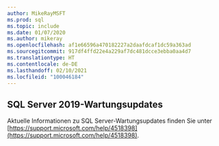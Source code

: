 ```yaml
---
author: MikeRayMSFT
ms.prod: sql
ms.topic: include
ms.date: 01/07/2020
ms.author: mikeray
ms.openlocfilehash: af1e66596a470182227a2daafdcaf1dc59a363ad
ms.sourcegitcommit: 917df4ffd22e4a229af7dc481dcce3ebba0aa4d7
ms.translationtype: HT
ms.contentlocale: de-DE
ms.lasthandoff: 02/10/2021
ms.locfileid: "100046184"
---
```

## <a name="sql-server-2019-servicing-updates"></a>SQL Server 2019-Wartungsupdates

Aktuelle Informationen zu SQL Server-Wartungsupdates finden Sie unter [https://support.microsoft.com/help/4518398](https://support.microsoft.com/help/4518398).
